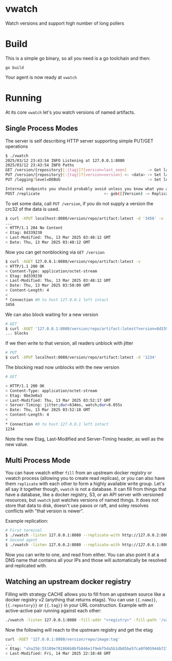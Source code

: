 # vwatch
Watch versions and support high number of long pollers

# Build
This is a simple go binary, so all you need is a go toolchain and then:

```
go build
```

Your agent is now ready at `vwatch`

# Running
At its core `vwatch` let's you watch versions of named artifacts.

## Single Process Modes
The server is self describing HTTP server supporting simple PUT/GET operations
```bash
$ ./vwatch
2025/03/12 23:43:54 INFO Listening at 127.0.0.1:8080
2025/03/12 23:43:54 INFO Paths
GET /version/{repository}[:{tag}]?[version=last_seen]         -> Get latest version or block for new version
PUT /version/{repository}[:{tag}]?[version=version] <- <data> -> Set latest version, unblocking watches
PUT /logging?level=DEBUG                                      -> Set log level

Internal endpoints you should probably avoid unless you know what you are doing
POST /replicate                            <- gob([]Version) -> Replicate state between leaders
```

To set some data, call `PUT /version`, if you do not supply a version the crc32 of the data is used.
```bash
$ curl -XPUT localhost:8080/version/repo/artifact:latest -d '3456' -v
...
< HTTP/1.1 204 No Content
< Etag: 8d339230
< Last-Modified: Thu, 13 Mar 2025 03:48:12 GMT
< Date: Thu, 13 Mar 2025 03:48:12 GMT
```

Now you can get nonblocking via `GET /version`
```bash
$ curl -XGET 127.0.0.1:8080/version/repo/artifact:latest -v
< HTTP/1.1 200 OK
< Content-Type: application/octet-stream
< Etag: 8d339230
< Last-Modified: Thu, 13 Mar 2025 03:48:12 GMT
< Date: Thu, 13 Mar 2025 03:50:09 GMT
< Content-Length: 4
<
* Connection #0 to host 127.0.0.1 left intact
3456
```

We can also block waiting for a new version
```bash
# GET
$ curl -XGET '127.0.0.1:8080/version/repo/artifact:latest?version=8d339230'
... blocks
```

If we then write to that version, all readers unblock with jitter
```bash
# PUT
$ curl -XPUT localhost:8080/version/repo/artifact:latest -d '1234'
```
The blocking read now unblocks with the new version
```bash
# GET

< HTTP/1.1 200 OK
< Content-Type: application/octet-stream
< Etag: 9be3e0a3
< Last-Modified: Thu, 13 Mar 2025 03:52:17 GMT
< Server-Timing: jitter;dur=634ms, watch;dur=6.055s
< Date: Thu, 13 Mar 2025 03:52:18 GMT
< Content-Length: 4
<
* Connection #0 to host 127.0.0.1 left intact
1234
```

Note the new Etag, Last-Modified and Server-Timing header, as well as the new value.

## Multi Process Mode
You can have vwatch either `fill` from an upstream docker registry or vwatch process (allowing you to create read replicas),
or you can also have them `replicate` with each other to form a highly available write group. Let's all say it together though,
`vwatch` is not a database. It can fill from things that have a database, like a docker registry, S3, or an API server with versioned
resources, but `vwatch` just watches versions of named things. It does not store that data to disk, doesn't use paxos or raft,
and soley resolves conflicts with "that version is newer".

Example replication:
```bash
# First terminal
$ ./vwatch -listen 127.0.0.1:8080 --replicate-with http://127.0.0.2:8080
# Second agent
$ ./vwatch -listen 127.0.0.2:8080 --replicate-with http://127.0.0.1:8080
```

Now you can write to one, and read from either. You can also point it at a DNS name that contains all your IPs and those will
automatically be resolved and replicated with.

## Watching an upstream docker registry

Filling with strategy CACHE allows you to fill from an upstream source like a docker registry v2 (anything that returns etags). You can use `{{.name}}`, `{{.repostory}}` or `{{.tag}}`
in your URL construction. Example with an active-active pair running against each other:

```bash
./vwatch -listen 127.0.0.1:8080 -fill-addr "<registry>" -fill-path '/v2/{{.repository}}/manifests/{{.tag}}' -fill-strategy FILL_CACHE
```

Now the following will reach to the upstream registry and get the etag
```bash
curl -XGET '127.0.0.1:8080/version/repo/image:tag'
...
< Etag: "sha256:55109e781866b8bfb846e1f9ebf5da5b1db05be57ca0f005944b721706b79b92"
< Last-Modified: Fri, 14 Mar 2025 22:10:48 GMT
```
